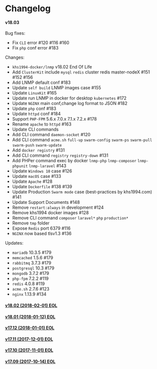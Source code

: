 Changelog
==============

#### v18.03

Bug fixes:
* Fix `CLI` error #120 #116 #160
* Fix `php` conf error #183

Changes:
* `khs1994-docker/lnmp` v18.02 End Of Life
* Add `ClusterKit` include `mysql` `redis` cluster redis master-nodeX #151 #152 #156
* Add LNMP default conf #183
* Update `self build` LNMP images case #155
* Update `LinuxKit` #165
* Update run LNMP in docker for desktop `kubernetes` #172
* Update `NGINX` main conf,change log format to JSON #182
* Update `php` conf #183
* Update `httpd` conf #184
* Support `PHP-FPM` 5.6.x 7.0.x 7.1.x 7.2.x #178
* Rename `apache` to `httpd` #163
* Update CLI commands
* Add CLI command `daemon-socket` #120
* Add CLI command `acme.sh` `full-up` `swarm-config` `swarm-ps` `swarm-pull` `swarm-push` `swarm-update`
* Add `docker registry` #131
* Add CLI command `registry` `registry-down` #131
* Add PHPer command exec by docker `lnmp-php` `lnmp-composer` `lnmp-phpunit` `lnmp-laravel` #143
* Update `Windows 10` case #126
* Update `macOS` case #133
* Update `Apache` #128
* Update `Dockerfile` #138 #139
* Update Production `Swarm mode` case (best-practices by khs1994.com) #141
* Update Support Documents #148
* Remove `restart:always` in development #124
* Remove khs1994 docker images #128
* Remove CLI command `composer` `laravel*` `php` `production*`
* Remove `tmp` folder
* Expose `Redis` port 6379 #116
* `NGINX` now based tlsv1.3 #136

Updates:
* `mariadb` 10.3.5 #179
* `memcached` 1.5.6 #179
* `rabbitmq` 3.7.3 #179
* `postgresql` 10.3 #179
* `mongodb` 3.7.2 #179
* `php-fpm` 7.2.2 #119
* `redis` 4.0.8 #119
* `acme.sh` 2.7.6 #123
* `nginx` 1.13.9 #134

#### [v18.02 (2018-02-01) EOL](https://github.com/khs1994-docker/lnmp/releases/tag/v18.02)

#### [v18.01 (2018-01-12) EOL](https://github.com/khs1994-docker/lnmp/releases/tag/v18.01)

#### [v17.12 (2018-01-01) EOL](https://github.com/khs1994-docker/lnmp/releases/tag/v17.12)

#### [v17.11 (2017-12-01) EOL](https://github.com/khs1994-docker/lnmp/releases/tag/v17.11)

#### [v17.10 (2017-11-01) EOL](https://github.com/khs1994-docker/lnmp/releases/tag/v17.10)

#### [v17.09 (2017-10-14) EOL](https://github.com/khs1994-docker/lnmp/releases/tag/v17.09)
